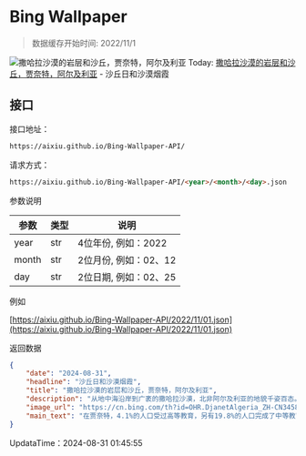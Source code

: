 # Bing Wallpaper

> 数据缓存开始时间: 2022/11/1

![撒哈拉沙漠的岩层和沙丘，贾奈特，阿尔及利亚](https://cn.bing.com/th?id=OHR.DjanetAlgeria_ZH-CN3458706695_1920x1080.webp)
Today: [撒哈拉沙漠的岩层和沙丘，贾奈特，阿尔及利亚](https://cn.bing.com/th?id=OHR.DjanetAlgeria_ZH-CN3458706695_1920x1080.webp) - 沙丘日和沙漠烟霞

## 接口

接口地址：

```html
https://aixiu.github.io/Bing-Wallpaper-API/
```

请求方式：

```html
https://aixiu.github.io/Bing-Wallpaper-API/<year>/<month>/<day>.json
```

参数说明

| 参数 | 类型 | 说明 |
| - | - | - |
| year | str | 4位年份, 例如：2022 |
| month | str | 2位月份, 例如：02、12 |
| day | str | 2位日期, 例如：02、25 |

例如

[https://aixiu.github.io/Bing-Wallpaper-API/2022/11/01.json](https://aixiu.github.io/Bing-Wallpaper-API/2022/11/01.json)

返回数据

```json
{
    "date": "2024-08-31",
    "headline": "沙丘日和沙漠烟霞",
    "title": "撒哈拉沙漠的岩层和沙丘，贾奈特，阿尔及利亚",
    "description": "从地中海沿岸到广袤的撒哈拉沙漠，北非阿尔及利亚的地貌千姿百态。今天，我们将探索阿杰尔塔西里高原周围的地区。这一联合国教科文组织世界遗产以其岩层和洞穴艺术而闻名。这里有1.5万多处古代雕刻，有些可以追溯到1.2万年前，描绘了日常生活、狩猎和神秘生物的场景。领略完这片沙漠风光后，就该进城了。",
    "image_url": "https://cn.bing.com/th?id=OHR.DjanetAlgeria_ZH-CN3458706695_1920x1080.webp",
    "main_text": "在贾奈特，4.1%的人口受过高等教育，另有19.8%的人口完成了中等教育。"
}
```

UpdataTime：2024-08-31 01:45:55
